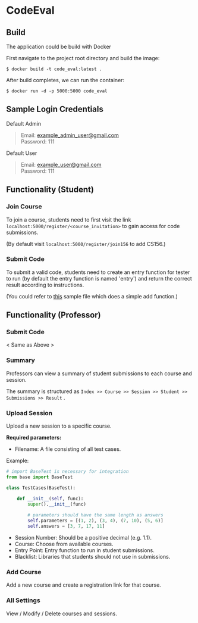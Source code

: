 # CodeEval

## Build
The application could be build with Docker

First navigate to the project root directory and build the image:

    $ docker build -t code_eval:latest .
    
After build completes, we can run the container:

    $ docker run -d -p 5000:5000 code_eval

## Sample Login Credentials
Default Admin
> Email: example_admin_user@gmail.com </br>
> Password: 111

Default User
> Email: example_user@gmail.com </br>
> Password: 111

## Functionality (Student)

### Join Course
To join a course, students need to first visit the link `localhost:5000/register/<course_invitation>` to gain access for code submissions. 

(By default visit `localhost:5000/register/join156` to add CS156.)

### Submit Code
To submit a valid code, students need to create an entry function for tester to run (by default the entry function is named 'entry') and return the correct result according to instructions.

(You could refer to [this](https://github.com/kevinyang372/codeEval/blob/master/sample.py) sample file which does a simple add function.)

## Functionality (Professor)

### Submit Code
< Same as Above >

### Summary
Professors can view a summary of student submissions to each course and session.

The summary is structured as `Index >> Course >> Session >> Student >> Submissions >> Result` .

### Upload Session
Upload a new session to a specific course.

**Required parameters:**
* Filename: A file consisting of all test cases.

Example:
```python
# import BaseTest is necessary for integration
from base import BaseTest

class TestCases(BaseTest):

    def __init__(self, func):
        super().__init__(func)
        
        # parameters should have the same length as answers
        self.parameters = [(1, 2), (3, 4), (7, 10), (5, 6)]
        self.answers = [3, 7, 17, 11]
```
* Session Number: Should be a positive decimal (e.g. 1.1).
* Course: Choose from available courses.
* Entry Point: Entry function to run in student submissions.
* Blacklist: Libraries that students should not use in submissions.

### Add Course
Add a new course and create a registration link for that course.

### All Settings
View / Modify / Delete courses and sessions.
